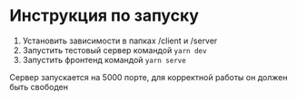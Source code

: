 # Инструкция по запуску

1. Установить зависимости в папках /client и /server
1. Запустить тестовый сервер командой `yarn dev`
1. Запустить фронтенд командой `yarn serve`

Сервер запускается на 5000 порте, для корректной работы он должен быть свободен
